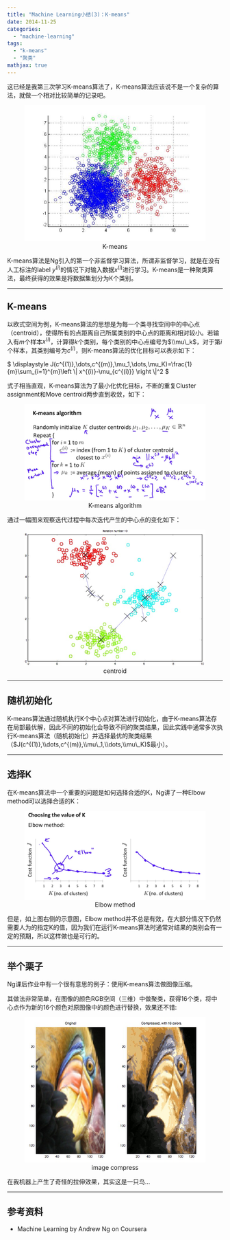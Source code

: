 ```yaml
---
title: "Machine Learning小结(3)：K-means"
date: 2014-11-25
categories: 
  - "machine-learning"
tags: 
  - "k-means"
  - "聚类"
mathjax: true
---
```


这已经是我第三次学习K-means算法了，K-means算法应该说不是一个复杂的算法，就做一个相对比较简单的记录吧。

<figure style="text-align: center;">
  <img src="/assets/images/38f1df05cf64ab7434f4fc11760f14e6fda51155.jpeg" alt="K-means" />
  <figcaption>K-means</figcaption>
</figure>

<!--more-->

K-means算法是Ng引入的第一个非监督学习算法，所谓非监督学习，就是在没有人工标注的label $y^{(i)}$的情况下对输入数据$x^{(i)}$进行学习。K-means是一种聚类算法，最终获得的效果是将数据集划分为K个类别。

* * *

## K-means

以欧式空间为例，K-means算法的思想是为每一个类寻找空间中的中心点（centroid），使得所有的点距离自己所属类别的中心点的距离和相对较小。若输入有$m$个样本$x^{(i)}$，计算得$k$个类别，每个类别的中心点编号为$\\mu\_k$，对于第$i$个样本，其类别编号为$c^{(i)}$，则K-means算法的优化目标可以表示如下：

$ \\displaystyle J(c^{(1)},\\dots,c^{(m)},\\mu\_1,\\dots,\\mu\_K)=\\frac{1}{m}\\sum\_{i=1}^{m}\\left \\| x^{(i)}-\\mu\_{c^{(i)}} \\right \\|^2 $

式子相当直观，K-means算法为了最小化优化目标，不断的重复Cluster assignment和Move centroid两步直到收敛，如下：

<figure style="text-align: center;">
  <img src="/assets/images/D4457EA5-DC99-445A-BF5A-B08EB07FB542.jpg" alt="K-means algorithm" />
  <figcaption>K-means algorithm</figcaption>
</figure>

通过一幅图来观察迭代过程中每次迭代产生的中心点的变化如下：

<figure style="text-align: center;">
  <img src="/assets/images/8371CF03-4D3B-4B5C-A328-D3A2F79518A8.jpg" alt="centroid" />
  <figcaption>centroid</figcaption>
</figure>

* * *

## 随机初始化

K-means算法通过随机执行K个中心点对算法进行初始化，由于K-means算法存在局部最优解，因此不同的初始化会导致不同的聚类结果，因此实践中通常多次执行K-means算法（随机初始化）并选择最优的聚类结果（$J(c^{(1)},\\dots,c^{(m)},\\mu\_1,\\dots,\\mu\_K)$最小）。

* * *

## 选择K

在K-means算法中一个重要的问题是如何选择合适的K，Ng讲了一种Elbow method可以选择合适的K：

<figure style="text-align: center;">
  <img src="/assets/images/B80DDC6D-623E-47AE-8C77-0565009A0E36.jpg" alt="Elbow method" />
  <figcaption>Elbow method</figcaption>
</figure>

但是，如上图右侧的示意图，Elbow method并不总是有效，在大部分情况下仍然需要人为的指定K的值，因为我们在运行K-means算法时通常对结果的类别会有一定的预期，所以这样做也是可行的。

* * *

## 举个栗子

Ng课后作业中有一个很有意思的例子：使用K-means算法做图像压缩。

其做法非常简单，在图像的颜色RGB空间（三维）中做聚类，获得16个类，将中心点作为新的16个颜色对原图像中的颜色进行替换，效果还不错:

<figure style="text-align: center;">
  <img src="/assets/images/F018CAD5-5B15-43D9-87F9-1E6E453EDEBF.jpg" alt="image compress" />
  <figcaption>image compress</figcaption>
</figure>

在我机器上产生了奇怪的拉伸效果，其实这是一只鸟...

* * *

## 参考资料

- Machine Learning by Andrew Ng on Coursera
